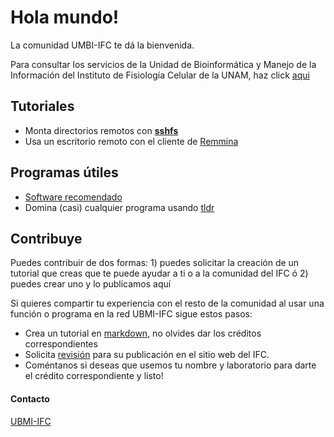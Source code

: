 # Hola mundo!

La comunidad UMBI-IFC te dá la bienvenida.

Para consultar los servicios de la Unidad de Bioinformática y Manejo de la Información del Instituto de Fisiología Celular de la UNAM, haz click [aqui](https://sites.google.com/ifc.unam.mx/ubmi-ifc/)

## Tutoriales
- Monta directorios remotos con [__sshfs__](https://ubmi-ifc.github.io/Tutoriales-IFC/tutoriales_usuarios/sshfs)
- Usa un escritorio remoto con el cliente de [Remmina](https://ubmi-ifc.github.io/Tutoriales-IFC/configuraciones/remmina_client)

## Programas útiles

- [Software recomendado](https://ubmi-ifc.github.io/Tutoriales-IFC/notas/software_util)
- Domina (casi) cualquier programa usando [tldr](https://ubmi-ifc.github.io/Tutoriales-IFC/programas_utiles/tldr)

## Contribuye

Puedes contribuir de dos formas: 1) puedes solicitar la creación de un tutorial que creas que te puede ayudar a ti o a la comunidad del IFC ó 2) puedes crear uno y lo publicamos aquí

Si quieres compartir tu experiencia con el resto de la comunidad al usar una función o programa en la red UBMI-IFC sigue estos pasos:

  - Crea un tutorial en [markdown](https://markdown.es/sintaxis-markdown/), no olvides dar los créditos correspondientes
  - Solicita [revisión](mailto:ubmi@ifc.unam.mx) para su publicación en el sitio web del IFC.
  - Coméntanos si deseas que usemos tu nombre y laboratorio para darte el crédito correspondiente y listo!

#### Contacto
[UBMI-IFC](mailto:ubmi@ifc.unam.mx)





